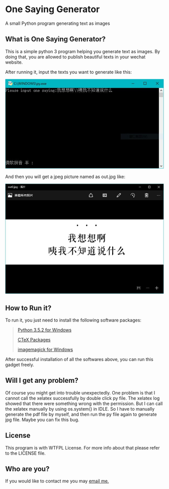 # One Saying Generator
A small Python program generating text as images

## What is One Saying Generator?

This is a simple python 3 program helping you generate text as images. By doing that,
you are allowed to publish beautiful texts in your wechat website.

After running it, input the texts you want to generate like this:

![](./pics/1.jpg)

And then you will get a jpeg picture named as out.jpg like:

![](./pics/2.jpg)

## How to Run it?

To run it, you just need to install the following software packages:

> [Python 3.5.2 for Windows](https://www.python.org/downloads/)
>
> [CTeX Packages](http://www.ctex.org/CTeXDownload)
>
> [imagemagick for Windows](http://www.imagemagick.org/script/binary-releases.php)

After successful installation of all the softwares above, you can run this gadget freely.

## Will I get any problem?

Of course you might get into trouble unexpectedly. One problem is that I cannot call the xelatex successfully by double click py file. The xelatex log showed that there were something wrong with the permission. But I can call the xelatex manually by using os.system() in IDLE. So I have to manually generate the pdf file by myself, and then run the py file again to generate jpg file. Maybe you can fix this bug.

## License

This program is with WTFPL License. For more info about that please refer to the LICENSE file.

## Who are you?

If you would like to contact me you may [email me.](mailto:chickenjohn93@outlook.com)
